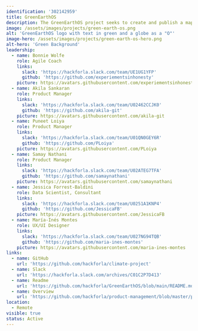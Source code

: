 ```yaml
---
identification: '302142959'
title: GreenEarthOS
description: The GreenEarthOS project seeks to create and publish a map of the current climate project support landscape including gaps. Once the landscape has been created the project will work to create visible guidance for open source projects and project ideators on how to navigate the landscape and connect with players at every appropriate stage (recruiting, mentoring, partnerships, packaging and funding) ; thereby reducing barriers to currently under represented communities.
image: /assets/images/projects/green-earth-os.png
alt: 'GreenEarthOS logo with text in green and a globe as a "O"'
image-hero: /assets/images/projects/green-earth-os-hero.png
alt-hero: 'Green Background'
leadership:
  - name: Bonnie Wolfe
    role: Agile Coach
    links:
      slack: 'https://hackforla.slack.com/team/UE1UG1YFP'
      github: 'https://github.com/experiementsinhonesty'
    picture: https://avatars.githubusercontent.com/experiementsinhonesty
  - name: Akila Sankaran
    role: Product Manager
    links:
      slack: 'https://hackforla.slack.com/team/U02462CCJK0'
      github: 'https://github.com/akila-git'
    picture: https://avatars.githubusercontent.com/akila-git
  - name: Puneet Loiya
    role: Product Manager
    links:
      slack: 'https://hackforla.slack.com/team/U01QN0GEY6R'
      github: 'https://github.com/PLoiya'
    picture: https://avatars.githubusercontent.com/PLoiya
  - name: Samay Nathani
    role: Product Manager
    links:
      slack: 'https://hackforla.slack.com/team/U02ATEG7TFA'
      github: 'https://github.com/samaynathani'
    picture: https://avatars.githubusercontent.com/samaynathani
  - name: Jessica Forrest-Baldini
    role: Data Scientist, Consultant
    links:
      slack: 'https://hackforla.slack.com/team/U0251A1KNP4'
      github: 'https://github.com/JessicaFB'
    picture: https://avatars.githubusercontent.com/JessicaFB
  - name: María-Inés Montes
    role: UX/UI Designer
    links:
      slack: 'https://hackforla.slack.com/team/U027NG94TQB'
      github: 'https://github.com/maria-ines-montes'
    picture: https://avatars.githubusercontent.com/maria-ines-montes                    
links:
  - name: GitHub
    url: 'https://github.com/hackforla/climate-project'
  - name: Slack
    url: 'https://hackforla.slack.com/archives/C01C2P7D413'
  - name: Readme
    url: 'https://github.com/hackforla/GreenEarthOS/blob/main/README.md'
  - name: Overview
    url: 'https://github.com/hackforla/product-management/blob/master/project-one-sheets/GreenEarthOS one sheet.pdf'
location: 
  - Remote
visible: true
status: Active
---
```

